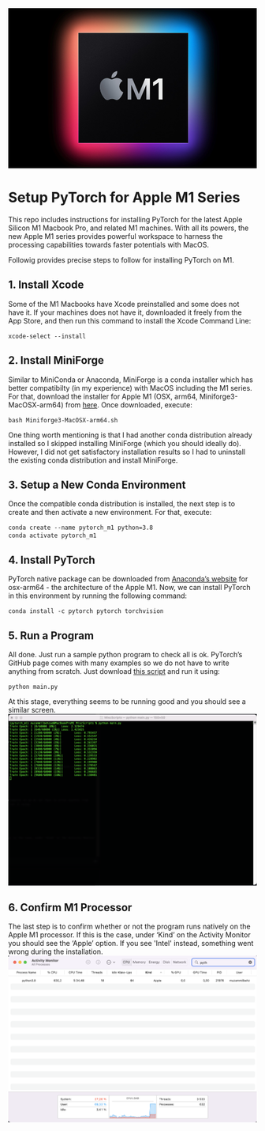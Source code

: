 <img src="Apple_new-m1-chip.jpg">

# Setup PyTorch for Apple M1 Series
This repo includes instructions for installing PyTorch for the latest Apple Silicon M1 Macbook Pro, and related M1 machines. With all its powers, the new Apple M1 series provides powerful workspace to harness the processing capabilities towards faster potentials with MacOS.



Followig provides precise steps to follow for installing PyTorch on M1.

## 1. Install Xcode
Some of the M1 Macbooks have Xcode preinstalled and some does not have it. If your machines does not have it, downloaded it freely from the App Store, and then run this command to install the Xcode Command Line:

```
xcode-select --install
```

## 2. Install MiniForge
Similar to MiniConda or Anaconda, MiniForge is a conda installer which has better compatibilty (in my experience) with MacOS including the M1 series. For that, download the installer for Apple M1 (OSX, arm64, Miniforge3-MacOSX-arm64) from [here](https://github.com/conda-forge/miniforge). Once downloaded, execute: 
```
bash Miniforge3-MacOSX-arm64.sh
```
One thing worth mentioning is that I had another conda distribution already installed so I skipped installing MiniForge (which you should ideally do). However, I did not get satisfactory installation results so I had to uninstall the existing conda distribution and install MiniForge.

## 3. Setup a New Conda Environment
Once the compatible conda distribution is installed, the next step is to create and then activate a new environment. For that, execute:
```
conda create --name pytorch_m1 python=3.8
conda activate pytorch_m1
```
## 4. Install PyTorch
PyTorch native package can be downloaded from [Anaconda’s website](https://anaconda.org/search?q=pytorch) for osx-arm64 - the architecture of the Apple M1. Now, we can install PyTorch in this environment by running the following command:
```
conda install -c pytorch pytorch torchvision
```

## 5. Run a Program
All done. Just run a sample python program to check all is ok. PyTorch’s GitHub page comes with many examples so we do not have to write anything from scratch. Just download [this script](https://github.com/pytorch/examples/blob/main/mnist/main.py) and run it using:
```
python main.py
```
At this stage, everything seems to be running good and you should see a similar screen.
<img src="PyTorchRunningM1.png">

## 6. Confirm M1 Processor
The last step is to confirm whether or not the program runs natively on the Apple M1 processor. If this is the case, under ‘Kind’ on the Activity Monitor you should see the ‘Apple’ option. If you see 'Intel' instead, something went wrong during the installation.
<img src="act_monitor.png">

